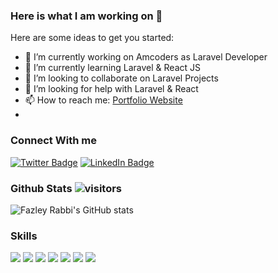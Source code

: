### Here is what I am working on 👋

Here are some ideas to get you started:

- 🔭 I’m currently working on Amcoders as Laravel Developer
- 🌱 I’m currently learning Laravel & React JS
- 👯 I’m looking to collaborate on Laravel Projects
- 🤔 I’m looking for help with Laravel & React
- 📫 How to reach me: [Portfolio Website](https://fazleyrabbi.me)
- 
### Connect With me
[![Twitter Badge](https://img.shields.io/badge/Twitter-Profile-informational?style=flat-square&logo=twitter&logoColor=white&color=1CA2F1)](https://twitter.com/fazley__rabby)
[![LinkedIn Badge](https://img.shields.io/badge/LinkedIn-Profile-informational?style=flat-square&logo=linkedin&logoColor=white&color=0D76A8)](https://www.linkedin.com/in/fazley-rabby/)



### Github Stats  ![visitors](https://visitor-badge.glitch.me/badge?page_id=${fazleyrabby}.${https://github.com/fazleyrabby/fazleyrabby})

![Fazley Rabbi's GitHub stats](https://github-readme-stats.vercel.app/api?username=fazleyrabby&show_icons=true&count_private=true)


### Skills 

[](https://img.shields.io/badge/-HTML-05122A?style=flat&logo=HTML5)
![](https://img.shields.io/badge/CSS-informational?style=flat&logo=css3)
![](https://img.shields.io/badge/Sass-informational?style=flat&logo=Sass)
![](https://img.shields.io/badge/-Bootstrap-05122A?style=flat&logo=bootstrap&logoColor=563D7C)
![](https://img.shields.io/badge/PHP-informational?style=flat&logo=php)
![](https://img.shields.io/badge/Mysql-informational?style=flat&logo=mysql)
![](https://img.shields.io/badge/Laravel-informational?style=flat&logo=laravel)
![](https://img.shields.io/badge/-Git-05122A?style=flat&logo=git)


<!--START_SECTION:waka-->
<!--END_SECTION:waka-->






